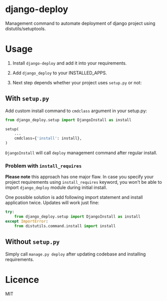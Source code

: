 django-deploy
=============

Management command to automate deployment of django project using
distutils/setuptools.

Usage
=====

1. Install `django-deploy` and add it into your requirements.

2. Add `django_deploy` to your INSTALLED_APPS.

3. Next step depends whether your project uses `setup.py` or not:

With ``setup.py``
-----------------

Add custom install command to `cmdclass` argument in your setup.py:

```python
from django_deploy.setup import DjangoInstall as install

setup(
    ...
    cmdclass={'install': install},
)
```

`DjangoInstall` will call `deploy` management command after regular install.

### Problem with `install_requires`

**Please note** this approach has one major flaw. In case you specify your
project requirements using `install_requires` keyword, you won't be able to
import `django_deploy` module during initial install.

One possible solution is add following import statement and install
application twice. Updates will work just fine:

```python
try:
    from django_deploy.setup import DjangoInstall as install
except ImportError:
    from distutils.command.install import install
```


Without ``setup.py``
--------------------

Simply call `manage.py deploy` after updating codebase and
installing requirements.


Licence
=======

MIT